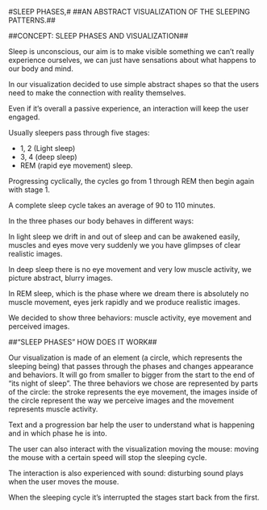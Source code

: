#SLEEP PHASES,#
##AN ABSTRACT VISUALIZATION OF THE SLEEPING PATTERNS.##

##CONCEPT: SLEEP PHASES AND VISUALIZATION##

Sleep is unconscious, our aim is to make visible something we can’t really experience ourselves, we can just have sensations about what happens to our body and mind.

In our visualization decided to use simple abstract shapes so that the users need to make the connection with reality themselves.

Even if it’s overall a passive experience, an interaction will keep the user engaged.

Usually sleepers pass through five stages:
 
* 1, 2 (Light sleep)
* 3, 4 (deep sleep)
* REM (rapid eye movement) sleep. 

Progressing cyclically, the cycles go from 1 through REM then begin again with stage 1.

A complete sleep cycle takes an average of 90 to 110 minutes.

In the three phases our body behaves in different ways: 

In light sleep we drift in and out of sleep and can be awakened easily, muscles and eyes move very suddenly we you have glimpses of clear realistic images. 

In deep sleep there is no eye movement and very low muscle activity, we picture abstract, blurry images. 

In REM sleep, which is the phase where we dream there is absolutely no muscle movement, eyes jerk rapidly and we produce realistic images.

We decided to show three behaviors: muscle activity, eye movement and perceived images.

##“SLEEP PHASES” HOW DOES IT WORK##

Our visualization is made of an element (a circle, which represents the sleeping being) that passes through the phases and changes appearance and behaviors. 
It will go from smaller to bigger from the start to the end of “its night of sleep”.
The three behaviors we chose are represented by parts of the circle: the stroke represents the eye movement, the images inside of the circle represent the way we perceive images and the movement represents muscle activity.

Text and a progression bar help the user to understand what is happening and in which phase he is into.

The user can also interact with the visualization moving the mouse: moving the mouse with a certain speed will stop the sleeping cycle.

The interaction is also experienced with sound: disturbing sound plays when the user moves the mouse.

When the sleeping cycle it’s interrupted the stages start back from the first.
